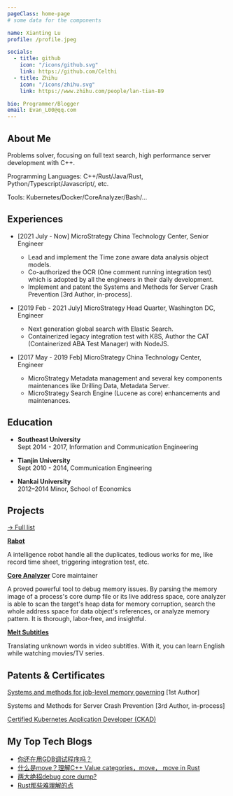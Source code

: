 ```yaml
---
pageClass: home-page
# some data for the components

name: Xianting Lu
profile: /profile.jpeg

socials:
  - title: github
    icon: "/icons/github.svg"
    link: https://github.com/Celthi
  - title: Zhihu
    icon: "/icons/zhihu.svg"
    link: https://www.zhihu.com/people/lan-tian-89

bio: Programmer/Blogger
email: Evan_L00@qq.com
---
```


<ProfileSection :frontmatter="$page.frontmatter" />

## About Me
Problems solver, focusing on full text search, high performance server development with C++.

Programming Languages: C++/Rust/Java/Rust, Python/Typescript/Javascript/, etc.

Tools: Kubernetes/Docker/CoreAnalyzer/Bash/...



## Experiences

- [2021 July - Now] MicroStrategy China Technology Center, Senior Engineer

  - Lead and implement the Time zone aware data analysis object models.
  - Co-authorized the OCR (One comment running integration test) which is adopted by all the engineers in their daily development.
  - Implement and patent the Systems and Methods for Server Crash Prevention [3rd Author, in-process].


- [2019 Feb - 2021 July] MicroStrategy Head Quarter, Washington DC, Engineer

  - Next generation global search with Elastic Search.
  - Containerized legacy integration test with K8S, Author the CAT (Containerized ABA Test Manager) with NodeJS.


- [2017 May - 2019 Feb] MicroStrategy China Technology Center, Engineer

  - MicroStrategy Metadata management and several key components maintenances like Drilling Data, Metadata Server.
  - MicroStrategy Search Engine (Lucene as core) enhancements and maintenances.



## Education

- **Southeast University** <br/>
Sept 2014 - 2017, Information and Communication Engineering

- **Tianjin University** <br/>
Sept 2010 - 2014, Communication Engineering

- **Nankai University** <br/>
2012–2014 Minor, School of Economics

## Projects

[→ Full list](/projects/)


<ProjectCard hideBorder=true>

  **[Rabot](https://github.com/Celthi/robot)**

  A intelligence robot handle all the duplicates, tedious works for me, like record time sheet, triggering integration test, etc.

</ProjectCard>

<ProjectCard hideBorder=true>

  **[Core Analyzer]((https://github.com/yanqi27/core_analyzer))**
  Core maintainer

  A proved powerful tool to debug memory issues. By parsing the memory image of a process's core dump file or its live address space, core analyzer is able to scan the target's heap data for memory corruption, search the whole address space for data object's references, or analyze memory pattern. It is thorough, labor-free, and insightful. 

</ProjectCard>


<ProjectCard hideBorder=true>

**[Melt Subtitles]((https://github.com/Celthi/meltSubtitles))**

Translating unknown words in video subtitles. With it, you can learn English while watching movies/TV series.

</ProjectCard>

## Patents & Certificates

[Systems and methods for job-level memory governing](https://patents.google.com/patent/US20220058057A1/en?inventor=xianting+lu&oq=xianting+lu+) [1st Author]


Systems and Methods for Server Crash Prevention [3rd Author, in-process]

[Certified Kubernetes Application Developer (CKAD)](https://ti-user-certificates.s3.amazonaws.com/e0df7fbf-a057-42af-8a1f-590912be5460/daf55d86-dbdf-4dfe-9d10-790aab10cd4e-xianting-lu-ed5ee5ec-6a46-46c1-b067-cbaf09825d82-certificate.pdf)

## My Top Tech Blogs

- [你还在用GDB调试程序吗？](https://zhuanlan.zhihu.com/p/152274203)
- [什么是move？理解C++ Value categories，move， move in Rust](https://zhuanlan.zhihu.com/p/374392832)
- [两大绝招debug core dump?](https://zhuanlan.zhihu.com/p/444389626)
- [Rust那些难理解的点](https://zhuanlan.zhihu.com/p/360342782)
<!-- Custom style for this page -->

<style lang="stylus">

.theme-container.home-page .page
  font-size 14px
  font-family "lucida grande", "lucida sans unicode", lucida, "Helvetica Neue", Helvetica, Arial, sans-serif;
  p
    margin 0 0 0.5rem
  p, ul, ol
    line-height normal
  a
    font-weight normal
  .theme-default-content:not(.custom) > h2
    margin-bottom 0.5rem
  .theme-default-content:not(.custom) > h2:first-child + p
    margin-top 0.5rem
  .theme-default-content:not(.custom) > h3
    padding-top 4rem

  /* Override */
  .md-card
    margin-top 0.5em
    .card-image
      padding 0.2rem
      img
        max-width 120px
        max-height 120px
    .card-content p
      -webkit-margin-after 0.2em

@media (max-width: 419px)
  .theme-container.home-page .page
    p, ul, ol
      line-height 1.5

    .md-card
      .card-image
        img 
          width 100%
          max-width 400px

</style>
